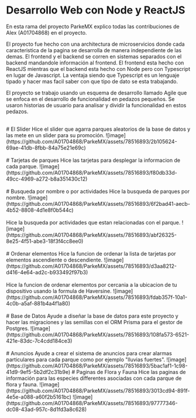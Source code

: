 # Desarrollo Web con Node y ReactJS
En esta rama del proyecto ParkeMX explico todas las contribuciones de Alex (A01704868) en el proyecto.
<p>El proyecto fue hecho con una architectura de microservicios donde cada caracteristica de la pagina se desarrolla de manera independiente de las demas. El frontend y el backend se corren en sistemas separados con el backend mandandole información al frontend. El frontend esta hecho con ReactJS mientras que el backend esta hecho con Node pero con Typescript en lugar de Javascript. La ventaja siendo que Typescript es un lenguaje tipado y hacer mas facil saber con que tipo de dato se esta trabajando.</p>
<p>El proyecto se trabajo usando un esquema de desarrollo llamado Agile que se enfoca en el desarrollo de funcionalidad en pedazos pequeños. Se usaron historias de usuario para analisar y dividir la funcionalidad en estos pedazos.</p>
</br>
# El Slider
Hice el slider que agarra parques aleatorios de la base de datos y las mete en un slider para su promoción.
![image](https://github.com/A01704868/ParkeMX/assets/78516893/2b105624-69ae-41db-8fbb-84a75e21e69c)
</br>
</br>
# Tarjetas de parques
Hice las tarjetas para desplegar la informacion de cada parque.
![image](https://github.com/A01704868/ParkeMX/assets/78516893/f80db33d-49cc-4969-a272-b8a351430c12)
</br>
</br>
# Busqueda por nombre o por actividades
Hice la busqueda de parques por nombre.
![image](https://github.com/A01704868/ParkeMX/assets/78516893/6f2bad41-aecb-4b52-8808-4d1e8f0b544c)
</br>
</br>
Hice la busqueda por actividades que estan relacionadas con el parque.
![image](https://github.com/A01704868/ParkeMX/assets/78516893/abf26325-8e25-4f51-abe3-18f3f4cc8ee0)
</br>
</br>
# Ordenar elementos
Hice la funcion de ordenar la lista de tarjetas por elementos ascendiente o descendiente.
![image](https://github.com/A01704868/ParkeMX/assets/78516893/d3aa8212-d416-4e64-ad2c-b933492f97b3)
</br>
</br>
Hice la funcion de ordenar elementos por cercania a la ubicacion de tu dispositivo usando la formula de Haversine.
![image](https://github.com/A01704868/ParkeMX/assets/78516893/fdab357f-10a1-4c0b-a5af-881b4a4f1a80)
</br>
</br>
# Base de Datos
Ayude a diseñar la base de datos para este proyecto y hacer las migraciones y las semillas con el ORM Prisma para el gestor de Postgres.
![image](https://github.com/A01704868/ParkeMX/assets/78516893/108fa573-6521-421e-83dc-7c4cdd184ce3)
</br>
</br>
# Anuncios
Ayude a crear el sistema de anuncios para crear alarmas particulares para cada parque como por ejemplo "lluvias fuertes".
![image](https://github.com/A01704868/ParkeMX/assets/78516893/5bac1af1-1c98-41d9-9ef5-5b2df2c31b9e)
# Paginas de Flora y Fauna
Hice las paginas de información para las especies differentes asociadas con cada parque de flora y fauna.
![image](https://github.com/A01704868/ParkeMX/assets/78516893/3013cd94-891f-4e5e-a088-a60f2b5161bc)
![image](https://github.com/A01704868/ParkeMX/assets/78516893/97777346-dc08-43ad-957c-8d1fd3a8c628)


